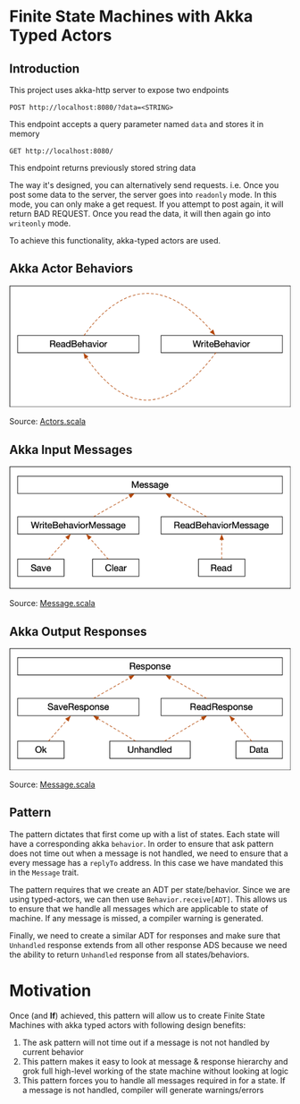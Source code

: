 # Finite State Machines with Akka Typed Actors

## Introduction

This project uses akka-http server to expose two endpoints

```http request
POST http://localhost:8080/?data=<STRING>
``` 

This endpoint accepts a query parameter named `data` and stores it in memory

```http request
GET http://localhost:8080/
``` 

This endpoint returns previously stored string data

The way it's designed, you can alternatively send requests. i.e.
Once you post some data to the server, the server goes into `readonly` mode. In this
mode, you can only make a get request. If you attempt to post again, it will
return BAD REQUEST. Once you read the data, it will then again go into `writeonly` mode.

To achieve this functionality, akka-typed actors are used.

## Akka Actor Behaviors

![image](images/Behaviors.png)

Source: [Actors.scala](/src/main/scala/com/example/Actors.scala)

## Akka Input Messages

![image](images/Messages.png)

Source: [Message.scala](/src/main/scala/com/example/Message.scala)

## Akka Output Responses

![image](images/Responses.png)

Source: [Message.scala](/src/main/scala/com/example/Message.scala)

## Pattern

The pattern dictates that first come up with a list of states. Each state will have a corresponding akka `behavior`.
In order to ensure that ask pattern does not time out when a message is not handled, we need to ensure that a every message
has a `replyTo` address. In this case we have mandated this in the `Message` trait.

The pattern requires that we create an ADT per state/behavior. Since we are using typed-actors, we can then use `Behavior.receive[ADT]`.
This allows us to ensure that we handle all messages which are applicable to state of machine. If any message is missed, a compiler warning is generated.

Finally, we need to create a similar ADT for responses and make sure that `Unhandled` response extends from all other response ADS because we
need the ability to return `Unhandled` response from all states/behaviors.

# Motivation

Once (and **If**) achieved, this pattern will allow us to create Finite State Machines with akka typed actors with following design benefits:

1. The ask pattern will not time out if a message is not not handled by current behavior
1. This pattern makes it easy to look at message & response hierarchy and grok full high-level working of the state machine
without looking at logic
1. This pattern forces you to handle all messages required in for a state. If a message is not handled,
compiler will generate warnings/errors